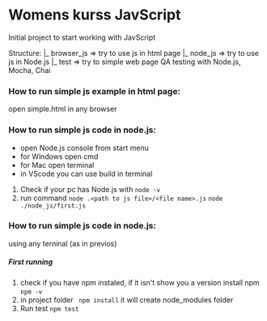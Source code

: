 # Womens kurss JavScript
Initial project to start working with JavScript

Structure:
    |_ browser_js  => try to use js in html page
    |_ node_js => try to use js in Node.js
    |_ test => try to simple web page QA testing with Node.js, Mocha, Chai


### How to run simple js example in html page:

open simple.html in any browser

### How to run simple js code in node.js:

- open Node.js console from start menu 
- for Windows open cmd
- for Mac open terminal
- in VScode you can use build in terminal

1. Check if your pc has Node.js with
```node -v```
2. run command
```node .<path to js file>/<file name>.js```
```node ./node_js/first.js```

### How to run simple js code in node.js:

using any terninal (as in previos)

##### First running
1. check if you have npm instaled, if it isn't show you a version install npm 
```npm -v```
2. in project folder 
``` npm install```
it will create node_modules folder
3. Run test 
```npm test```